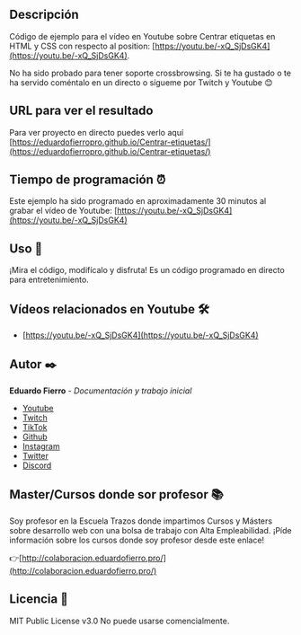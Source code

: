 ## Descripción
Código de ejemplo para el vídeo en Youtube sobre Centrar etiquetas en HTML y CSS con respecto al position: [https://youtu.be/-xQ_SjDsGK4](https://youtu.be/-xQ_SjDsGK4).

No ha sido probado para tener soporte crossbrowsing.
Si te ha gustado o te ha servido coméntalo en un directo o sígueme por Twitch y Youtube 😊

## URL para ver el resultado
Para ver proyecto en directo puedes verlo aquí [https://eduardofierropro.github.io/Centrar-etiquetas/](https://eduardofierropro.github.io/Centrar-etiquetas/)

## Tiempo de programación ⏰
Este ejemplo ha sido programado en aproximadamente 30 minutos al grabar el vídeo de Youtube: [https://youtu.be/-xQ_SjDsGK4](https://youtu.be/-xQ_SjDsGK4)

## Uso 🚀
¡Mira el código, modifícalo y disfruta!
Es un código programado en directo para entretenimiento.

## Vídeos relacionados en Youtube 🛠️

* [https://youtu.be/-xQ_SjDsGK4](https://youtu.be/-xQ_SjDsGK4)


## Autor ✒️
**Eduardo Fierro** - *Documentación y trabajo inicial*
* [Youtube](https://youtube.com/EduardoFierroPro?sub_confirmation=1)
* [Twitch](https://twitch.tv/eduardofierropro)
* [TikTok](https://www.tiktok.com/@eduardofierro.pro?)
* [Github](https://github.com/eduardofierropro)
* [Instagram](https://instagram.com/eduardofierro.pro)
* [Twitter](https://twitter.com/edfierropro)
* [Discord](https://discord.gg/t4Txush)

## Master/Cursos donde sor profesor 📚
Soy profesor en la Escuela Trazos donde impartimos Cursos y Másters sobre desarrollo web con una bolsa de trabajo con Alta Empleabilidad. ¡Píde información sobre los cursos donde soy profesor desde este enlace!

👉[http://colaboracion.eduardofierro.pro/](http://colaboracion.eduardofierro.pro/)

## Licencia 📄
MIT Public License v3.0
No puede usarse comencialmente.
